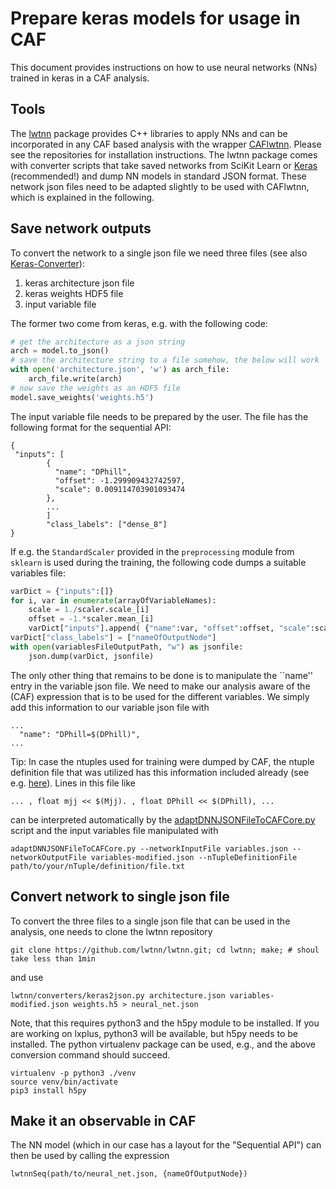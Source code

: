 # Prepare keras models for usage in CAF

This document provides instructions on how to use neural networks (NNs) trained in keras in a CAF analysis.

## Tools

The [lwtnn](https://github.com/lwtnn/lwtnn) package provides C++ libraries to apply NNs and can be incorporated in any CAF based analysis with the wrapper [CAFlwtnn](https://gitlab.cern.ch/atlas-caf/caflwtnn). Please see the repositories for installation instructions. The lwtnn package comes with converter scripts that take saved networks from SciKit Learn or [Keras](https://keras.io/) (recommended!) and dump NN models in standard JSON format. These network json files need to be adapted slightly to be used with CAFlwtnn, which is explained in the following.

## Save network outputs

To convert the network to a single json file we need three files (see also [Keras-Converter](https://github.com/lwtnn/lwtnn/wiki/Keras-Converter)):

1. keras architecture json file
2. keras weights HDF5 file
3. input variable file

The former two come from keras, e.g. with the following code:

```python
# get the architecture as a json string
arch = model.to_json()
# save the architecture string to a file somehow, the below will work
with open('architecture.json', 'w') as arch_file:
    arch_file.write(arch)
# now save the weights as an HDF5 file
model.save_weights('weights.h5')
```

The input variable file needs to be prepared by the user. The file has the following format for the sequential API:

```
{
 "inputs": [
        {
          "name": "DPhill",
          "offset": -1.299909432742597,
          "scale": 0.009114703901093474
        },
        ...
        ]
        "class_labels": ["dense_8"]
}
```

If e.g. the `StandardScaler` provided in the `preprocessing` module from `sklearn` is used during the training, the following code dumps a suitable variables file:

```python
varDict = {"inputs":[]}
for i, var in enumerate(arrayOfVariableNames):
    scale = 1./scaler.scale_[i]
    offset = -1.*scaler.mean_[i]
    varDict["inputs"].append( {"name":var, "offset":offset, "scale":scale } )
varDict["class_labels"] = ["nameOfOutputNode"]
with open(variablesFileOutputPath, "w") as jsonfile:
    json.dump(varDict, jsonfile)
```

The only other thing that remains to be done is to manipulate the ``name'' entry in the variable json file. We need to make our analysis aware of the (CAF) expression that is to be used for the different variables.
We simply add this information to our variable json file with 
```
...
  "name": "DPhill=$(DPhill)",
...
```

Tip: In case the ntuples used for training were dumped by CAF, the ntuple definition file that was utilized has this information included already (see e.g. [here](https://gitlab.cern.ch/atlas-physics/higgs/hww/HWWAnalysisCode/blob/7a69b9e4/share/config/nTuples/VBF/mva-ntuple.txt)). Lines in this file like

```
... , float mjj << $(Mjj). , float DPhill << $(DPhill), ...
```
can be interpreted automatically by the [adaptDNNJSONFileToCAFCore.py](https://gitlab.cern.ch/atlas-physics/higgs/hww/HWWAnalysisCode/blob/7a69b9e4/tools/adaptDNNJSONFileToCAFCore.py) script and the input variables file manipulated with

```
adaptDNNJSONFileToCAFCore.py --networkInputFile variables.json --networkOutputFile variables-modified.json --nTupleDefinitionFile path/to/your/nTuple/definition/file.txt
```

## Convert network to single json file

To convert the three files to a single json file that can be used in the analysis, one needs to clone the lwtnn repository

```
git clone https://github.com/lwtnn/lwtnn.git; cd lwtnn; make; # shoul take less than 1min
```

and use

```
lwtnn/converters/keras2json.py architecture.json variables-modified.json weights.h5 > neural_net.json
```
Note, that this requires python3 and the h5py module to be installed. If you are working on lxplus, python3 will be available, but h5py needs to be installed. The python virtualenv package can be used, e.g., and the above conversion command should succeed.
```
virtualenv -p python3 ./venv
source venv/bin/activate
pip3 install h5py
```

## Make it an observable in CAF

The NN model (which in our case has a layout for the "Sequential API") can then be used by calling the expression
```
lwtnnSeq(path/to/neural_net.json, {nameOfOutputNode})
```
